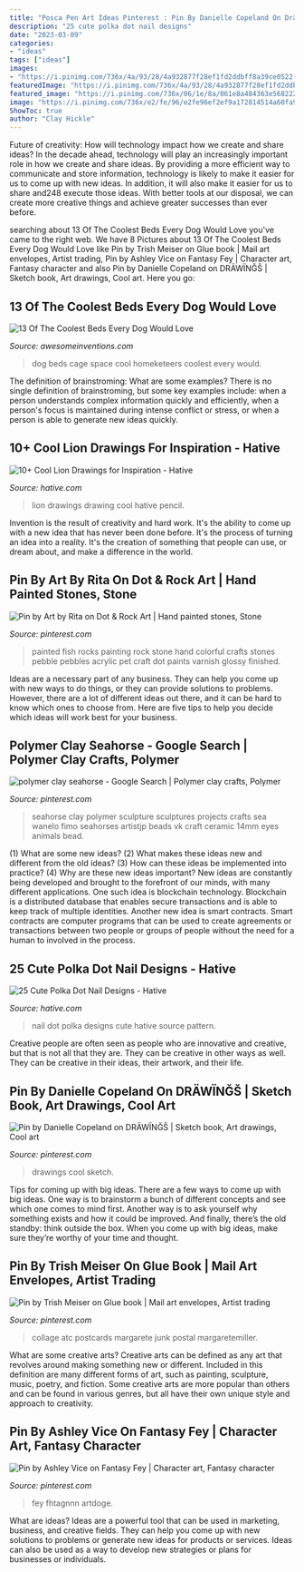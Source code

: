 ```yaml
---
title: "Posca Pen Art Ideas Pinterest : Pin By Danielle Copeland On Dräwïnğš"
description: "25 cute polka dot nail designs"
date: "2023-03-09"
categories:
- "ideas"
tags: ["ideas"]
images:
- "https://i.pinimg.com/736x/4a/93/28/4a932877f28ef1fd2ddbff8a39ce0522--color-crafts-colorful-fish.jpg"
featuredImage: "https://i.pinimg.com/736x/4a/93/28/4a932877f28ef1fd2ddbff8a39ce0522--color-crafts-colorful-fish.jpg"
featured_image: "https://i.pinimg.com/736x/06/1e/8a/061e8a484363e5682228f765a61fbe39.jpg"
image: "https://i.pinimg.com/736x/e2/fe/96/e2fe96ef2ef9a172814514a60fa96bb2.jpg"
ShowToc: true
author: "Clay Hickle"
---
```



Future of creativity: How will technology impact how we create and share ideas?
In the decade ahead, technology will play an increasingly important role in how we create and share ideas. By providing a more efficient way to communicate and store information, technology is likely to make it easier for us to come up with new ideas. In addition, it will also make it easier for us to share and248
execute those ideas. With better tools at our disposal, we can create more creative things and achieve greater successes than ever before.

	

		
searching about 13 Of The Coolest Beds Every Dog Would Love you've came to the right web. We have 8 Pictures about 13 Of The Coolest Beds Every Dog Would Love like Pin by Trish Meiser on Glue book | Mail art envelopes, Artist trading, Pin by Ashley Vice on Fantasy Fey | Character art, Fantasy character and also Pin by Danielle Copeland on DRÄWÏNĞŠ | Sketch book, Art drawings, Cool art. Here you go:
		
    
## 13 Of The Coolest Beds Every Dog Would Love

<img loading=lazy src="http://www.awesomeinventions.com/wp-content/uploads/2015/02/dog-cage-space.jpg" onerror="this.onerror=null;this.src='https://tse4.mm.bing.net/th?id=OIP.n3GDBeAyCpiMOwHI9y3ALwEXDf&amp;pid=15.1';" alt="13 Of The Coolest Beds Every Dog Would Love">

_Source: awesomeinventions.com_

>dog beds cage space cool homeketeers coolest every would. 

	

The definition of brainstroming: What are some examples?
There is no single definition of brainstroming, but some key examples include: when a person understands complex information quickly and efficiently, when a person's focus is maintained during intense conflict or stress, or when a person is able to generate new ideas quickly.

    
## 10+ Cool Lion Drawings For Inspiration - Hative

<img loading=lazy src="https://hative.com/wp-content/uploads/2013/09/lion-drawings/lion-drawing-12.jpg" onerror="this.onerror=null;this.src='https://tse1.mm.bing.net/th?id=OIP.Z3MccQn4jxXbzte9tCMWrwHaK_&amp;pid=15.1';" alt="10+ Cool Lion Drawings for Inspiration - Hative">

_Source: hative.com_

>lion drawings drawing cool hative pencil. 

	

Invention is the result of creativity and hard work. It's the ability to come up with a new idea that has never been done before. It's the process of turning an idea into a reality. It's the creation of something that people can use, or dream about, and make a difference in the world.

    
## Pin By Art By Rita On Dot &amp; Rock Art | Hand Painted Stones, Stone

<img loading=lazy src="https://i.pinimg.com/736x/4a/93/28/4a932877f28ef1fd2ddbff8a39ce0522--color-crafts-colorful-fish.jpg" onerror="this.onerror=null;this.src='https://tse1.mm.bing.net/th?id=OIP.X0JEPkKj2dLnMpIREsXzTgEQDl&amp;pid=15.1';" alt="Pin by Art by Rita on Dot &amp; Rock Art | Hand painted stones, Stone">

_Source: pinterest.com_

>painted fish rocks painting rock stone hand colorful crafts stones pebble pebbles acrylic pet craft dot paints varnish glossy finished. 

	

Ideas are a necessary part of any business. They can help you come up with new ways to do things, or they can provide solutions to problems. However, there are a lot of different ideas out there, and it can be hard to know which ones to choose from. Here are five tips to help you decide which ideas will work best for your business.

    
## Polymer Clay Seahorse - Google Search | Polymer Clay Crafts, Polymer

<img loading=lazy src="https://i.pinimg.com/736x/c7/be/e2/c7bee216381446d3169fc9d709c28002--polymer-clay-projects-clay-crafts.jpg" onerror="this.onerror=null;this.src='https://tse4.mm.bing.net/th?id=OIP.tQO_QgJQ7uwZEWCCHjRSzQHaJ4&amp;pid=15.1';" alt="polymer clay seahorse - Google Search | Polymer clay crafts, Polymer">

_Source: pinterest.com_

>seahorse clay polymer sculpture sculptures projects crafts sea wanelo fimo seahorses artistjp beads vk craft ceramic 14mm eyes animals bead. 

	

(1) What are some new ideas? (2) What makes these ideas new and different from the old ideas? (3) How can these ideas be implemented into practice? (4) Why are these new ideas important?
New ideas are constantly being developed and brought to the forefront of our minds, with many different applications. One such idea is blockchain technology. Blockchain is a distributed database that enables secure transactions and is able to keep track of multiple identities. Another new idea is smart contracts. Smart contracts are computer programs that can be used to create agreements or transactions between two people or groups of people without the need for a human to involved in the process.

    
## 25 Cute Polka Dot Nail Designs - Hative

<img loading=lazy src="https://hative.com/wp-content/uploads/2014/11/polka-dot-nail-designs/5-cute-polka-dot-nail-designs.jpg" onerror="this.onerror=null;this.src='https://tse3.mm.bing.net/th?id=OIP.OOpwvC8pZ2fylsMZ0FPOIAHaH7&amp;pid=15.1';" alt="25 Cute Polka Dot Nail Designs - Hative">

_Source: hative.com_

>nail dot polka designs cute hative source pattern. 

	

Creative people are often seen as people who are innovative and creative, but that is not all that they are. They can be creative in other ways as well. They can be creative in their ideas, their artwork, and their life.

    
## Pin By Danielle Copeland On DRÄWÏNĞŠ | Sketch Book, Art Drawings, Cool Art

<img loading=lazy src="https://i.pinimg.com/736x/0b/b9/61/0bb961c48f5466c62c3ba227b4770394.jpg" onerror="this.onerror=null;this.src='https://tse4.mm.bing.net/th?id=OIP.ebL0o-dhUwU0KvjiYPz-ewHaIl&amp;pid=15.1';" alt="Pin by Danielle Copeland on DRÄWÏNĞŠ | Sketch book, Art drawings, Cool art">

_Source: pinterest.com_

>drawings cool sketch. 

	

Tips for coming up with big ideas.
There are a few ways to come up with big ideas. One way is to brainstorm a bunch of different concepts and see which one comes to mind first. Another way is to ask yourself why something exists and how it could be improved. And finally, there’s the old standby: think outside the box. When you come up with big ideas, make sure they’re worthy of your time and thought.

    
## Pin By Trish Meiser On Glue Book | Mail Art Envelopes, Artist Trading

<img loading=lazy src="https://i.pinimg.com/736x/e2/fe/96/e2fe96ef2ef9a172814514a60fa96bb2.jpg" onerror="this.onerror=null;this.src='https://tse4.mm.bing.net/th?id=OIP.nry_pHJUHPE2m9nzyggYYwHaJ3&amp;pid=15.1';" alt="Pin by Trish Meiser on Glue book | Mail art envelopes, Artist trading">

_Source: pinterest.com_

>collage atc postcards margarete junk postal margaretemiller. 

	

What are some creative arts?
Creative arts can be defined as any art that revolves around making something new or different. Included in this definition are many different forms of art, such as painting, sculpture, music, poetry, and fiction. Some creative arts are more popular than others and can be found in various genres, but all have their own unique style and approach to creativity.

    
## Pin By Ashley Vice On Fantasy Fey | Character Art, Fantasy Character

<img loading=lazy src="https://i.pinimg.com/736x/06/1e/8a/061e8a484363e5682228f765a61fbe39.jpg" onerror="this.onerror=null;this.src='https://tse1.mm.bing.net/th?id=OIP.Nd-IBNcDzsokpbekHVvVLAHaR9&amp;pid=15.1';" alt="Pin by Ashley Vice on Fantasy Fey | Character art, Fantasy character">

_Source: pinterest.com_

>fey fhtagnnn artdoge. 

	

What are ideas?
Ideas are a powerful tool that can be used in marketing, business, and creative fields. They can help you come up with new solutions to problems or generate new ideas for products or services. Ideas can also be used as a way to develop new strategies or plans for businesses or individuals.

